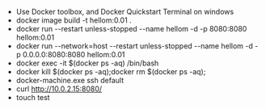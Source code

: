 * Use Docker toolbox, and Docker Quickstart Terminal on windows
* docker image build -t hellom:0.01 . 
* docker run --restart unless-stopped --name hellom -d -p 8080:8080 hellom:0.01 
* docker run --network=host --restart unless-stopped --name hellom -d -p 0.0.0.0:8080:8080 hellom:0.01 
* docker exec -it $(docker ps -aq) /bin/bash
* docker kill $(docker ps -aq);docker rm $(docker ps -aq);
* docker-machine.exe ssh default
* curl http://10.0.2.15:8080/
* touch test